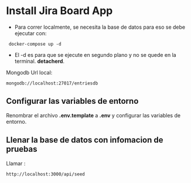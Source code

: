 # Install Jira Board App

- Para correr localmente, se necesita la base de datos para eso se debe ejecutar con:

```
 docker-compose up -d
```
* El -d es para que se ejecute en segundo plano y no se quede en la terminal. __detacherd__.

Mongodb Url local:
```
mongodb://localhost:27017/entriesdb
```

## Configurar las variables de entorno

Renombrar el archivo  __.env.template__ a __.env__ y configurar las variables de entorno.


## Llenar la base de datos con infomacion de pruebas

Llamar : 

```
http://localhost:3000/api/seed

```